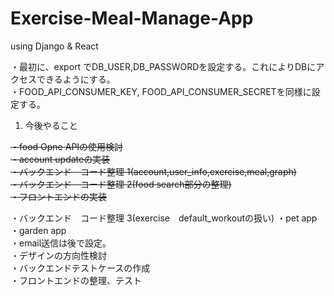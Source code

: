 # Exercise-Meal-Manage-App
using Django &amp; React

・最初に、export でDB_USER,DB_PASSWORDを設定する。これによりDBにアクセスできるようにする。<br>
・FOOD_API_CONSUMER_KEY, FOOD_API_CONSUMER_SECRETを同様に設定する。
<br>

1. 今後やること <br>

<del>・food Opne APIの使用検討 <br></del>
<del>・account updateの実装 <br></del>
<del>・バックエンド　コード整理 1(account,user_info,exercise,meal,graph)<br></del>
<del>・バックエンド　コード整理 2(food search部分の整理)<br></del>
<del>・フロントエンドの実装 <br></del>

・バックエンド　コード整理 3(exercise　default_workoutの扱い)
・pet app <br>
・garden app <br>
・email送信は後で設定。<br>
・デザインの方向性検討 <br>
・バックエンドテストケースの作成 <br>
・フロントエンドの整理、テスト　<br>


